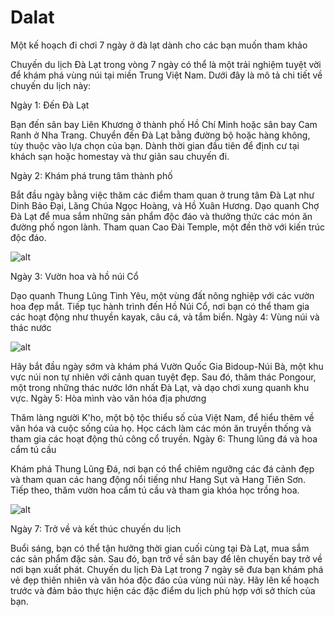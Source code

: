 # Dalat
Một kế hoạch đi chơi 7 ngày ở đà lạt dành cho các bạn muốn tham khảo

 
Chuyến du lịch Đà Lạt trong vòng 7 ngày có thể là một trải nghiệm tuyệt vời để khám phá vùng núi tại miền Trung Việt Nam. Dưới đây là mô tả chi tiết về chuyến du lịch này:

Ngày 1: Đến Đà Lạt

Bạn đến sân bay Liên Khương ở thành phố Hồ Chí Minh hoặc sân bay Cam Ranh ở Nha Trang.
Chuyển đến Đà Lạt bằng đường bộ hoặc hàng không, tùy thuộc vào lựa chọn của bạn.
Dành thời gian đầu tiên để định cư tại khách sạn hoặc homestay và thư giãn sau chuyến đi.

Ngày 2: Khám phá trung tâm thành phố

Bắt đầu ngày bằng việc thăm các điểm tham quan ở trung tâm Đà Lạt như Dinh Bảo Đại, Lăng Chúa Ngọc Hoàng, và Hồ Xuân Hương.
Dạo quanh Chợ Đà Lạt để mua sắm những sản phẩm độc đáo và thưởng thức các món ăn đường phố ngon lành.
Tham quan Cao Đài Temple, một đền thờ với kiến trúc độc đáo.

![alt](https://upload.wikimedia.org/wikipedia/commons/thumb/6/67/Bao_Dai%27s_Summer_Palace_00.jpg/290px-Bao_Dai%27s_Summer_Palace_00.jpg)

Ngày 3: Vườn hoa và hồ núi Cổ

Dạo quanh Thung Lũng Tình Yêu, một vùng đất nông nghiệp với các vườn hoa đẹp mắt.
Tiếp tục hành trình đến Hồ Núi Cổ, nơi bạn có thể tham gia các hoạt động như thuyền kayak, câu cá, và tắm biển.
Ngày 4: Vùng núi và thác nước

![alt](https://www.dalatopentours.com/images/cao-nguyen-hoa/coffee.jpg)

Hãy bắt đầu ngày sớm và khám phá Vườn Quốc Gia Bidoup-Núi Bà, một khu vực núi non tự nhiên với cảnh quan tuyệt đẹp.
Sau đó, thăm thác Pongour, một trong những thác nước lớn nhất Đà Lạt, và dạo chơi xung quanh khu vực.
Ngày 5: Hòa mình vào văn hóa địa phương

Thăm làng người K'ho, một bộ tộc thiểu số của Việt Nam, để hiểu thêm về văn hóa và cuộc sống của họ.
Học cách làm các món ăn truyền thống và tham gia các hoạt động thủ công cổ truyền.
Ngày 6: Thung lũng đá và hoa cẩm tú cầu

Khám phá Thung Lũng Đá, nơi bạn có thể chiêm ngưỡng các đá cảnh đẹp và tham quan các hang động nổi tiếng như Hang Sụt và Hang Tiên Sơn.
Tiếp theo, thăm vườn hoa cẩm tú cầu và tham gia khóa học trồng hoa.

![alt](https://motortrip.vn/wp-content/uploads/2023/02/thung-lung-sung-la-ha-giang7.jpg)

Ngày 7: Trở về và kết thúc chuyến du lịch

Buổi sáng, bạn có thể tận hưởng thời gian cuối cùng tại Đà Lạt, mua sắm các sản phẩm đặc sản.
Sau đó, bạn trở về sân bay để lên chuyến bay trở về nơi bạn xuất phát.
Chuyến du lịch Đà Lạt trong 7 ngày sẽ đưa bạn khám phá vẻ đẹp thiên nhiên và văn hóa độc đáo của vùng núi này. Hãy lên kế hoạch trước và đảm bảo thực hiện các đặc điểm du lịch phù hợp với sở thích của bạn.
